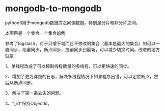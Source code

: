 # mongodb-to-mongodb
python3用于mongodb数据库之间倒数据，特别是分片和非分片之间。

本项目是一个集合一个集合的倒.

参考了logstash，对于只增不减而且不修改的集合（基本是最大的集合）的可以一直同步，阻塞同步，断点同步，提前同步到最新，可以减少切换时间。改进的地方就是：

1、单线程改成了可以控制线程数量的多线程，可以更快速的同步。

2、增加了更为详细的日志，解决多线程情况下如果程序出错，可以定位断点，然后从断点同步。

3、解决了第一条丢失的问题。

4、"_id"保持ObjectId。
